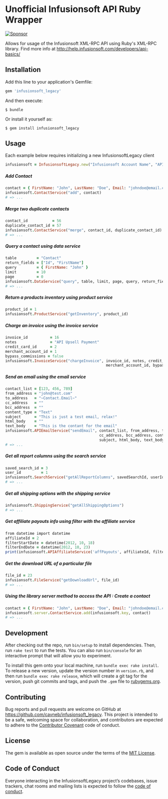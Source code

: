 # Unofficial Infusionsoft API Ruby Wrapper

[![Sponsor](http://cavneb.ngrok.io/embed/QMSjMHrtPhvfmCnk5Hbikhhr/hopsoft/docker-graphite-statsd.svg)](https://app.codesponsor.io/link/Z24Ypyn8iC1Q4i6uCwNyLW3r/cavneb/infusionsoft_legacy)

Allows for usage of the Infusionsoft XML-RPC API using Ruby's XML-RPC library. Find more info at http://help.infusionsoft.com/developers/api-basics/

## Installation

Add this line to your application's Gemfile:

```ruby
gem 'infusionsoft_legacy'
```

And then execute:

    $ bundle

Or install it yourself as:

    $ gem install infusionsoft_legacy

## Usage

Each example below requires initializing a new InfusionsoftLegacy client

```ruby
infusionsoft = InfusionsoftLegacy.new("Infusionsoft Account Name", "API Key Goes Here")
```

##### Add Contact

```ruby
contact = { FirstName: "John", LastName: "Doe", Email: "johndoe@email.com" }
infusionsoft.ContactService("add", contact)
# => ...
```

##### Merge two duplicate contacts

```ruby
contact_id           = 56
duplicate_contact_id = 57
infusionsoft.ContactService("merge", contact_id, duplicate_contact_id)
# => ...
```

##### Query a contact using data service

```ruby
table         = "Contact"
return_fields = ["Id", "FirstName"]
query         = { FirstName: "John" }
limit         = 10
page          = 0
infusionsoft.DataService("query", table, limit, page, query, return_fields)
# => ...
```

##### Return a products inventory using product service

```ruby
product_id = 1
infusionsoft.ProductService("getInventory", product_id)
```

##### Charge an invoice using the invoice service

```ruby
invoice_id          = 16
notes               = "API Upsell Payment"
credit_card_id      = 2
merchant_account_id = 1
bypass_commissions = false
infusionsoft.InvoiceService("chargeInvoice", invoice_id, notes, credit_card_id,
                                             merchant_account_id, bypass_commissions)
```

##### Send an email using the email service

```ruby
contact_list = [123, 456, 789]
from_address = "john@test.com"
to_address   = "~Contact.Email~"
cc_address   = ""
bcc_address  = ""
content_type = "Text"
subject      = "This is just a test email, relax!"
html_body    = ""
text_body    = "This is the contant for the email"
infusionsoft.APIEmailService("sendEmail", contact_list, from_address, to_address,
                                          cc_address, bcc_address, content_type,
                                          subject, html_body, text_body)
# => ...
```

##### Get all report columns using the search service

```ruby
saved_search_id = 3
user_id         = 1
infusionsoft.SearchService("getAllReportColumns", savedSearchId, userId)
# => ...
```

##### Get all shipping options with the shipping service

```ruby
infusionsoft.ShippingService("getAllShippingOptions")
# => ...
```

##### Get affiliate payouts info using filter with the affiliate service

```ruby
from datetime import datetime
affiliateId = 2
filterStartDate = datetime(2012, 10, 18)
filterEndDate = datetime(2012, 10, 23)
print(infusionsoft.APIAffiliateService('affPayouts', affiliateId, filterStartDate, filterEndDate))
```

##### Get the download URL of a particular file

```ruby
file_id = 23
infusionsoft.FileService("getDownloadUrl", file_id)
# => ...
```

##### Using the library server method to access the API : Create a contact

```ruby
contact = { FirstName: "John", LastName: "Doe", Email: "johndoe@email.com" }
infusionsoft.server.ContactService.add(infusionsoft.key, contact)
# => ...
```

## Development

After checking out the repo, run `bin/setup` to install dependencies. Then, run `rake test` to run the tests. You can also run `bin/console` for an interactive prompt that will allow you to experiment.

To install this gem onto your local machine, run `bundle exec rake install`. To release a new version, update the version number in `version.rb`, and then run `bundle exec rake release`, which will create a git tag for the version, push git commits and tags, and push the `.gem` file to [rubygems.org](https://rubygems.org).

## Contributing

Bug reports and pull requests are welcome on GitHub at https://github.com/cavneb/infusionsoft_legacy. This project is intended to be a safe, welcoming space for collaboration, and contributors are expected to adhere to the [Contributor Covenant](http://contributor-covenant.org) code of conduct.

## License

The gem is available as open source under the terms of the [MIT License](http://opensource.org/licenses/MIT).

## Code of Conduct

Everyone interacting in the InfusionsoftLegacy project’s codebases, issue trackers, chat rooms and mailing lists is expected to follow the [code of conduct](https://github.com/cavneb/infusionsoft_legacy/blob/master/CODE_OF_CONDUCT.md).
